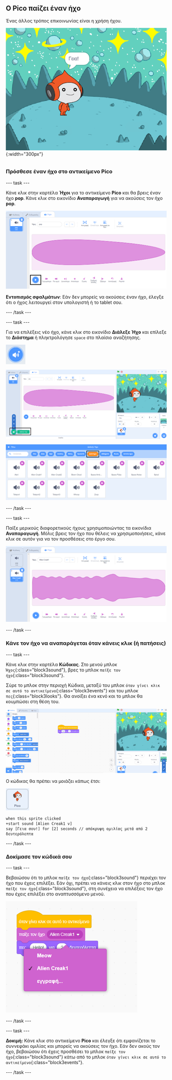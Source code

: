 ## Ο Pico παίζει έναν ήχο

<div style="display: flex; flex-wrap: wrap">
<div style="flex-basis: 200px; flex-grow: 1; margin-right: 15px;">
Ένας άλλος τρόπος επικοινωνίας είναι η χρήση ήχου.
</div>
<div>

![Το αντικείμενο Pico λέει, «Γεια!».](images/pico-step2.png){:width="300px"}

</div>
</div>

### Πρόσθεσε έναν ήχο στο αντικείμενο Pico

--- task ---

Κάνε κλικ στην καρτέλα **Ήχοι** για το αντικείμενο **Pico** και θα βρεις έναν ήχο **pop**. Κάνε κλικ στο εικονίδιο **Αναπαραγωγή** για να ακούσεις τον ήχο **pop**.

![Αναπαραγωγή του ήχου pop στην καρτέλα Ήχοι.](images/pico-sound-play.png)

**Εντοπισμός σφαλμάτων**: Εάν δεν μπορείς να ακούσεις έναν ήχο, έλεγξε ότι ο ήχος λειτουργεί στον υπολογιστή ή το tablet σου.

--- /task ---

--- task ---

Για να επιλέξεις νέο ήχο, κάνε κλικ στο εικονίδιο **Διάλεξε Ήχο** και επίλεξε το **Διάστημα** ή πληκτρολόγησε `space` στο πλαίσιο αναζήτησης.

![Το εικονίδιο «Διάλεξε Ήχο».](images/sound-button.png)

![Ο επεξεργαστής Scratch με επιλεγμένο το «Διάλεξε Ήχο».](images/pico-choose-sound.png)

![Η κατηγορία «Διάστημα» στη Βιβλιοθήκη Ήχων.](images/pico-space-category.png)

--- /task ---

--- task ---

Παίξε μερικούς διαφορετικούς ήχους χρησιμοποιώντας τα εικονίδια **Αναπαραγωγή**. Μόλις βρεις τον ήχο που θέλεις να χρησιμοποιήσεις, κάνε κλικ σε αυτόν για να τον προσθέσεις στο έργο σου.

![Ένα παράδειγμα ήχου (ο ήχος Alien Creak1) που εμφανίζεται κάτω από τον ήχο pop στην καρτέλα Ήχοι.](images/pico-inserted-sound.png)

--- /task ---

### Κάνε τον ήχο να αναπαράγεται όταν κάνεις κλικ (ή πατήσεις)

--- task ---

Κάνε κλικ στην καρτέλα **Κώδικας**. Στο μενού μπλοκ `Ήχος`{:class="block3sound"}, βρες το μπλοκ `παίξε τον ήχο`{:class="block3sound"}.

Σύρε το μπλοκ στην περιοχή Κώδικα, μεταξύ του μπλοκ `όταν γίνει κλικ σε αυτό το αντικείμενο`{:class="block3events"} και του μπλοκ `πες`{:class="block3looks"}. Θα ανοίξει ένα κενό και το μπλοκ θα κουμπώσει στη θέση του.

![Το μπλοκ «παίξε τον ήχο» προστίθεται μεταξύ των δύο μπλοκ.](images/pico-insert-block.gif)

Ο κώδικας θα πρέπει να μοιάζει κάπως έτσι:

![Το αντικείμενο Pico.](images/pico-sprite.png)

```blocks3
when this sprite clicked
+start sound [Alien Creak1 v] 
say [Γεια σου!] for [2] seconds // απόκρυψη ομιλίας μετά από 2 δευτερόλεπτα
```

--- /task ---

### Δοκίμασε τον κώδικά σου

--- task ---

Βεβαιώσου ότι το μπλοκ `παίξε τον ήχο`{:class="block3sound"} περιέχει τον ήχο που έχεις επιλέξει. Εάν όχι, πρέπει να κάνεις κλικ στον ήχο στο μπλοκ `παίξε τον ήχο`{:class="block3sound"}, στη συνέχεια να επιλέξεις τον ήχο που έχεις επιλέξει στο αναπτυσσόμενο μενού.

![Κάνοντας κλικ στον ήχο Alien Creak1 στο αναπτυσσόμενο μενού στο μπλοκ «παίξε τον ήχο».](images/pico-sound-menu.png)

--- /task ---

--- task ---

**Δοκιμή:** Κάνε κλικ στο αντικείμενο **Pico** και έλεγξε ότι εμφανίζεται το συννεφάκι ομιλίας και μπορείς να ακούσεις τον ήχο. Εάν δεν ακούς τον ήχο, βεβαιώσου ότι έχεις προσθέσει το μπλοκ `παίξε τον ήχο`{:class="block3sound"} κάτω από το μπλοκ `όταν γίνει κλικ σε αυτό το αντικείμενο`{:class="block3events"}.

--- /task ---

